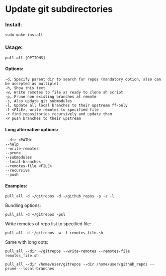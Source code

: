 # Update git subdirectories

### Install:

``` shell
sudo make install
```

### Usage:

``` shell
pull_all [OPTIONS]
```

#### Options:

    -d, Specify parent dir to search for repos (mandatory option, also can be accepted as multiple)
    -h, Show this text
    -w, Write remotes to file as ready to clone sh script
    -p, Prune non existing branches at remote
    -s, Also update git submodules
    -l, Update all local branches to their upstream ff-only
    -f <FILE>, write remotes to specified file
    -r find repositories recursively and update them
    -P push branches to their upstream

#### Long alternative options:

    --dir <PATH>
    --help
    --write-remotes
    --prune
    --submodules
    --local-branches
    --remotes-file <FILE>
    --recursive
    --push

#### Examples:

``` shell
pull_all -d ~/gitrepos -d ~/github_repos -p -s -l
```

Bundling options:

``` shell
pull_all -d ~/gitrepos -psl
```

Write remotes of repo list to specified file:

``` shell
pull_all -d ~/gitrepos -w -f remotes_file.sh
```

Same with long opts:

``` shell
pull_all --dir ~/gitrepos --write-remotes --remotes-file remotes_file.sh
```

``` shell
pull_all --dir /home/user/gitrepos --dir /home/user/github_repos --prune --local-branches
```
